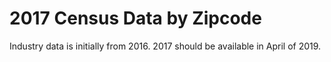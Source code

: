 # 2017 Census Data by Zipcode

Industry data is initially from 2016. 
2017 should be available in April of 2019.